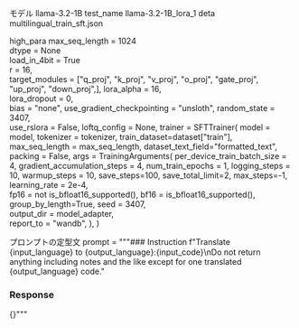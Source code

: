 モデル llama-3.2-1B
test_name llama-3.2-1B_lora_1
deta multilingual_train_sft.json

high_para
max_seq_length = 1024                                  
dtype = None                                           
load_in_4bit = True     
r = 16,                                                         
target_modules = ["q_proj", "k_proj", "v_proj", "o_proj",
                      "gate_proj", "up_proj", "down_proj",],
lora_alpha = 16,                                               
lora_dropout = 0,                                              
bias = "none",
use_gradient_checkpointing = "unsloth",
random_state = 3407,                                           
use_rslora = False,
loftq_config = None,
trainer = SFTTrainer(
    model = model,
    tokenizer = tokenizer,
    train_dataset=dataset["train"],
    max_seq_length = max_seq_length,
    dataset_text_field="formatted_text",
    packing = False,
    args = TrainingArguments(
        per_device_train_batch_size = 4,
        gradient_accumulation_steps = 4,
        num_train_epochs = 1,
        logging_steps = 10,
        warmup_steps = 10,
        save_steps=100,
        save_total_limit=2,
        max_steps=-1,
        learning_rate = 2e-4,                   
        fp16 = not is_bfloat16_supported(),
        bf16 = is_bfloat16_supported(),
        group_by_length=True,
        seed = 3407,                            
        output_dir = model_adapter,             
        report_to = "wandb",
    ),
)

プロンプトの定型文
prompt = """### Instruction
f"Translate {input_language} to {output_language}:{input_code}\nDo not return anything including notes and the like except for one translated {output_language} code."
### Response
{}"""

